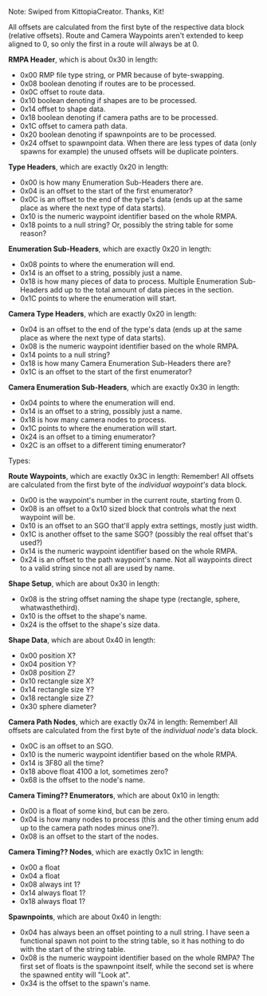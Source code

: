 Note: Swiped from KittopiaCreator. Thanks, Kit!

All offsets are calculated from the first byte of the respective data block (relative offsets).
Route and Camera Waypoints aren't extended to keep aligned to 0, so only the first in a route will always be at 0.


**RMPA Header**, which is about 0x30 in length:
- 0x00 RMP file type string, or PMR because of byte-swapping.
- 0x08 boolean denoting if routes are to be processed.
- 0x0C offset to route data.
- 0x10 boolean denoting if shapes are to be processed.
- 0x14 offset to shape data.
- 0x18 boolean denoting if camera paths are to be processed.
- 0x1C offset to camera path data.
- 0x20 boolean denoting if spawnpoints are to be processed.
- 0x24 offset to spawnpoint data.
 When there are less types of data (only spawns for example) the unused offsets will be duplicate pointers.

**Type Headers**, which are exactly 0x20 in length:
- 0x00 is how many Enumeration Sub-Headers there are.
- 0x04 is an offset to the start of the first enumerator?
- 0x0C is an offset to the end of the type's data (ends up at the same place as where the next type of data starts).
- 0x10 is the numeric waypoint identifier based on the whole RMPA.
- 0x18 points to a null string? Or, possibly the string table for some reason?

**Enumeration Sub-Headers**, which are exactly 0x20 in length:
- 0x08 points to where the enumeration will end.
- 0x14 is an offset to a string, possibly just a name.
- 0x18 is how many pieces of data to process. Multiple Enumeration Sub-Headers add up to the total amount of data pieces in the section.
- 0x1C points to where the enumeration will start.

**Camera Type Headers**, which are exactly 0x20 in length:
- 0x04 is an offset to the end of the type's data (ends up at the same place as where the next type of data starts).
- 0x08 is the numeric waypoint identifier based on the whole RMPA.
- 0x14 points to a null string?
- 0x18 is how many Camera Enumeration Sub-Headers there are?
- 0x1C is an offset to the start of the first enumerator?

**Camera Enumeration Sub-Headers**, which are exactly 0x30 in length:
- 0x04 points to where the enumeration will end.
- 0x14 is an offset to a string, possibly just a name.
- 0x18 is how many camera nodes to process.
- 0x1C points to where the enumeration will start.
- 0x24 is an offset to a timing enumerator?
- 0x2C is an offset to a different timing enumerator?

Types:

**Route Waypoints**, which are exactly 0x3C in length:
Remember! All offsets are calculated from the first byte of the _individual waypoint's_ data block.
- 0x00 is the waypoint's number in the current route, starting from 0.
- 0x08 is an offset to a 0x10 sized block that controls what the next waypoint will be.
- 0x10 is an offset to an SGO that'll apply extra settings, mostly just width.
- 0x1C is another offset to the same SGO? (possibly the real offset that's used?)
- 0x14 is the numeric waypoint identifier based on the whole RMPA.
- 0x24 is an offset to the path waypoint's name. Not all waypoints direct to a valid string since not all are used by name.

**Shape Setup**, which are about 0x30 in length:
- 0x08 is the string offset naming the shape type (rectangle, sphere, whatwasthethird).
- 0x10 is the offset to the shape's name.
- 0x24 is the offset to the shape's size data.

**Shape Data**, which are about 0x40 in length:
- 0x00 position X?
- 0x04 position Y?
- 0x08 position Z?
- 0x10 rectangle size X?
- 0x14 rectangle size Y?
- 0x18 rectangle size Z?
- 0x30 sphere diameter?

**Camera Path Nodes**, which are exactly 0x74 in length:
Remember! All offsets are calculated from the first byte of the _individual node's_ data block.
- 0x0C is an offset to an SGO.
- 0x10 is the numeric waypoint identifier based on the whole RMPA.
- 0x14 is 3F80 all the time?
- 0x18 above float 4100 a lot, sometimes zero?
- 0x68 is the offset to the node's name.

**Camera Timing?? Enumerators**, which are about 0x10 in length:
- 0x00 is a float of some kind, but can be zero.
- 0x04 is how many nodes to process (this and the other timing enum add up to the camera path nodes minus one?).
- 0x08 is an offset to the start of the nodes.

**Camera Timing?? Nodes**, which are exactly 0x1C in length:
- 0x00 a float
- 0x04 a float
- 0x08 always int 1?
- 0x14 always float 1?
- 0x18 always float 1?

**Spawnpoints**, which are about 0x40 in length:
- 0x04 has always been an offset pointing to a null string. I have seen a functional spawn not point to the string table, so it has nothing to do with the start of the string table.
- 0x08 is the numeric waypoint identifier based on the whole RMPA?
The first set of floats is the spawnpoint itself, while the second set is where the spawned entity will "Look at".
- 0x34 is the offset to the spawn's name.
